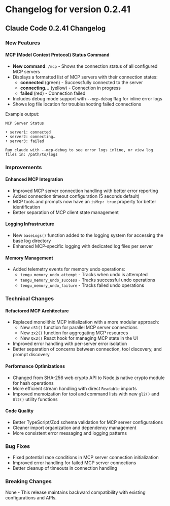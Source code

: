# Changelog for version 0.2.41

## Claude Code 0.2.41 Changelog

### New Features

#### MCP (Model Context Protocol) Status Command
- **New command**: `/mcp` - Shows the connection status of all configured MCP servers
- Displays a formatted list of MCP servers with their connection states:
  - **connected** (green) - Successfully connected to the server
  - **connecting…** (yellow) - Connection in progress
  - **failed** (red) - Connection failed
- Includes debug mode support with `--mcp-debug` flag for inline error logs
- Shows log file location for troubleshooting failed connections

Example output:
```
MCP Server Status

• server1: connected
• server2: connecting…
• server3: failed

Run claude with --mcp-debug to see error logs inline, or view log files in: /path/to/logs
```

### Improvements

#### Enhanced MCP Integration
- Improved MCP server connection handling with better error reporting
- Added connection timeout configuration (5 seconds default)
- MCP tools and prompts now have an `isMcp: true` property for better identification
- Better separation of MCP client state management

#### Logging Infrastructure
- New `baseLogs()` function added to the logging system for accessing the base log directory
- Enhanced MCP-specific logging with dedicated log files per server

#### Memory Management
- Added telemetry events for memory undo operations:
  - `tengu_memory_undo_attempt` - Tracks when undo is attempted
  - `tengu_memory_undo_success` - Tracks successful undo operations
  - `tengu_memory_undo_failure` - Tracks failed undo operations

### Technical Changes

#### Refactored MCP Architecture
- Replaced monolithic MCP initialization with a more modular approach:
  - New `cS1()` function for parallel MCP server connections
  - New `zx2()` function for aggregating MCP resources
  - New `Qx2()` React hook for managing MCP state in the UI
- Improved error handling with per-server error isolation
- Better separation of concerns between connection, tool discovery, and prompt discovery

#### Performance Optimizations
- Changed from SHA-256 web crypto API to Node.js native crypto module for hash operations
- More efficient stream handling with direct `Readable` imports
- Improved memoization for tool and command lists with new `gl2()` and `Ul2()` utility functions

#### Code Quality
- Better TypeScript/Zod schema validation for MCP server configurations
- Cleaner import organization and dependency management
- More consistent error messaging and logging patterns

### Bug Fixes
- Fixed potential race conditions in MCP server connection initialization
- Improved error handling for failed MCP server connections
- Better cleanup of timeouts in connection handling

### Breaking Changes
None - This release maintains backward compatibility with existing configurations and APIs.
